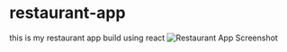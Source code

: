 # restaurant-app
this is my restaurant app build using react
![Restaurant App Screenshot](https://ik.imagekit.io/hbzknb1hm/Screenshot_2023-06-21_171258.png?updatedAt=1687348500650)
